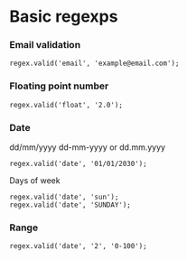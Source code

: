 # Basic regexps

### Email validation
```
regex.valid('email', 'example@email.com');
```

### Floating point number

```
regex.valid('float', '2.0');
```

### Date

dd/mm/yyyy dd-mm-yyyy or dd.mm.yyyy
```
regex.valid('date', '01/01/2030');
```

Days of week
```
regex.valid('date', 'sun');
regex.valid('date', 'SUNDAY');
```

### Range 
```
regex.valid('date', '2', '0-100');
```
